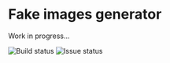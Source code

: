 Fake images generator
=====================

Work in progress...

  ![Build status](https://img.shields.io/circleci/project/dptole/fakeimg.svg)
  ![Issue status](https://img.shields.io/github/issues-raw/dptole/fakeimg.svg)
